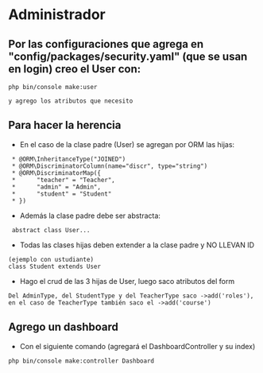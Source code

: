 # Administrador

## Por las configuraciones que agrega en "config/packages/security.yaml" (que se usan en login)  creo el User con:
```
php bin/console make:user

y agrego los atributos que necesito
```


## Para hacer la herencia
- En el caso de la clase padre (User) se agregan por ORM las hijas:
```
 * @ORM\InheritanceType("JOINED")
 * @ORM\DiscriminatorColumn(name="discr", type="string")
 * @ORM\DiscriminatorMap({
 *      "teacher" = "Teacher",
 *      "admin" = "Admin",
 *      "student" = "Student"
 * })
```
 - Además la clase padre debe ser abstracta:
```
 abstract class User...
```
- Todas las clases hijas deben extender a la clase padre y NO LLEVAN ID
``` 
(ejemplo con ustudiante)
class Student extends User

```

- Hago el crud de las 3 hijas de User, luego saco atributos del form 
``` 
Del AdminType, del StudentType y del TeacherType saco ->add('roles'), en el caso de TeacherType también saco el ->add('course')
``` 

## Agrego un dashboard 
- Con el siguiente comando (agregará el DashboardController y su index)
```
php bin/console make:controller Dashboard
```